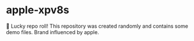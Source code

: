 ﻿# apple-xpv8s

🎲 Lucky repo roll!
This repository was created randomly and contains some demo files.
Brand influenced by apple.
